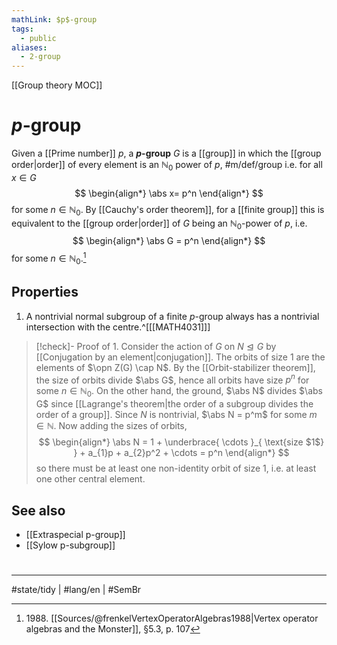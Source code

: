```yaml
---
mathLink: $p$-group
tags:
  - public
aliases:
  - 2-group
---
```

[[Group theory MOC]]
# $p$-group

Given a [[Prime number]] $p$, a **$p$-group** $G$ is a [[group]] in which the [[group order|order]] of every element is an $\mathbb{N}_{0}$ power of $p$, #m/def/group i.e. for all $x \in G$
$$
\begin{align*}
\abs x= p^n
\end{align*}
$$
for some $n \in \mathbb{N}_{0}$.
By [[Cauchy's order theorem]], for a [[finite group]] this is equivalent to the [[group order|order]] of $G$ being an $\mathbb{N}_{0}$-power of $p$, i.e.
$$
\begin{align*}
\abs G = p^n
\end{align*}
$$
for some $n \in \mathbb{N}_{0}$.[^1988]

  [^1988]: 1988\. [[Sources/@frenkelVertexOperatorAlgebras1988|Vertex operator algebras and the Monster]], §5.3, p. 107


## Properties

1. A nontrivial normal subgroup of a finite $p$-group always has a nontrivial intersection with the centre.^[[[MATH4031]]]

> [!check]- Proof of 1.
> Consider the action of $G$ on $N \trianglelefteq G$ by [[Conjugation by an element|conjugation]].
> The orbits of size 1  are the elements of $\opn Z(G) \cap N$.
> By the [[Orbit-stabilizer theorem]],
> the size of orbits divide $\abs G$,
> hence all orbits have size $p^n$ for some $n \in \mathbb{N}_{0}$.
> On the other hand, the ground, $\abs N$ divides $\abs G$ since [[Lagrange's theorem|the order of a subgroup divides the order of a group]].
> Since $N$ is nontrivial, $\abs N = p^m$ for some $m \in \mathbb{N}$.
> Now adding the sizes of orbits,
> $$
> \begin{align*}
> \abs N = 1 + \underbrace{ \cdots }_{ \text{size $1$} } + a_{1}p + a_{2}p^2 + \cdots = p^n
> \end{align*}
> $$
> so there must be at least one non-identity orbit of size 1,
> i.e. at least one other central element. <span class="QED"/>


## See also

- [[Extraspecial p-group]]
- [[Sylow p-subgroup]]

#
---
#state/tidy | #lang/en | #SemBr
